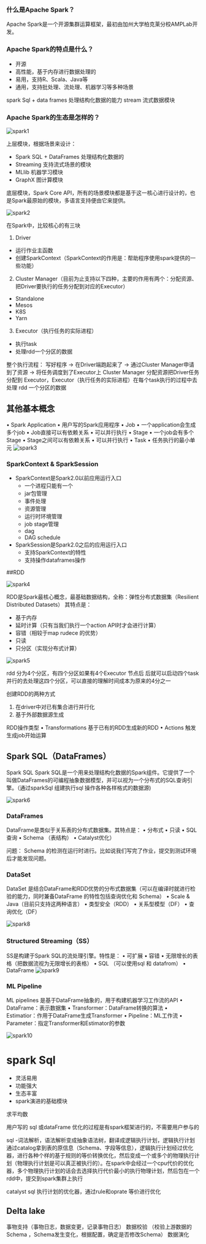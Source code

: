 

### 什么是Apache Spark？

Apache Spark是一个开源集群运算框架，最初由加州大学柏克莱分校AMPLab开发。

### Apache Spark的特点是什么？
*  开源
* 高性能，基于内存进行数据处理的
*  易用，支持R、Scala、Java等
*  通用，支持批处理、流处理、机器学习等多种场景

spark Sql  + data frames  处理结构化数据的能力
stream 流式数据模块

### Apache Spark的生态是怎样的？

![spark1](/Users/yangyibo/Desktop/spark1.jpeg)

上层模块，根据场景来设计：

* Spark SQL + DataFrames 处理结构化数据的
* Streaming 支持流式场景的模块
* MLlib 机器学习模块
* GraphX 图计算模块

底层模块，Spark Core API，所有的场景模块都是基于这一核心进行设计的，也是Spark最原始的模块，多语言支持便由它来提供。

![spark2](/Users/yangyibo/Desktop/spark2.jpeg)

在Spark中，比较核心的有三块
1. Driver
*  运行作业主函数
*  创建SparkContext（SparkContext的作用是：帮助程序使用spark提供的一些功能）
2. Cluster Manager（目前为止支持以下四种，主要的作用有两个：分配资源、把Driver要执行的任务分配到对应的Executor）
* Standalone
* Mesos
* K8S
* Yarn
3. Executor（执行任务的实际进程）
* 执行task
* 处理rdd一个分区的数据

整个执行流程：
写好程序 -> 在Driver端跑起来了 -> 通过Cluster Manager申请到了资源 -> 将任务调度到了Executor上
Cluster Manager 分配资源把Driver任务分配到 Executor，Executor（执行任务的实际进程）在每个task执行的过程中去处理 rdd 一个分区的数据

## 其他基本概念
• Spark Application
	• 用户写的Spark应用程序
• Job
	• 一个application会生成多个job
	• Job直接可以有依赖关系
	• 可以并行执行
• Stage
	• 一个job会有多个Stage
	• Stage之间可以有依赖关系
	• 可以并行执行
• Task
	• 任务执行的最小单元
![spark3](/Users/yangyibo/Desktop/spark3.jpeg)

### SparkContext & SparkSession

- SparkContext是Spark2.0以前应用运行入口
	- 一个进程只能有一个
  - jar包管理
  - 事件处理
  - 资源管理
  - 运行时环境管理
  - job stage管理
  - dag
  - DAG schedule
- SparkSession是Spark2.0之后的应用运行入口
	- 支持SparkContext的特性
	- 支持操作dataframes操作



##RDD

![spark4](/Users/yangyibo/Desktop/spark4.jpeg)

RDD是Spark最核心概念，最基础数据结构，全称：弹性分布式数据集（Resilient Distributed Datasets）
其特点是：

- 基于内存
- 延时计算（只有当我们执行一个action API时才会进行计算）
- 容错（相较于map rudece 的优势）
- 只读
- 只分区（实现分布式计算）

![spark5](/Users/yangyibo/Desktop/spark5.jpeg)

rdd 分为4个分区，有四个分区如果有4个Executor 节点后 后就可以启动四个task 并行的去处理这四个分区，可以直接的理解时间成本为原来的4分之一


创建RDD的两种方式
1. 在driver中对已有集合进行并行化
2. 基于外部数据源生成

RDD操作类型
• Transformations 基于已有的RDD生成新的RDD
• Actions 触发生成job开始运算

## Spark SQL（DataFrames）
Spark SQL
Spark SQL是一个用来处理结构化数据的Spark组件。它提供了一个叫做DataFrames的可编程抽象数据模型，并可以视为一个分布式的SQL查询引擎。（通过sparkSql 组建执行sql 操作各种各样格式的数据源)

![spark6](/Users/yangyibo/Desktop/spark6.jpeg)
### DataFrames
DataFrame是类似于关系表的分布式数据集。其特点是：
• 分布式 
• 只读
• SQL查询
• Schema （表结构）
• Catalyst优化）

问题： Schema 的检测在运行时进行。比如说我们写完了作业，提交到测试环境后才能发现问题。

### DataSet
DataSet 是结合DataFrame和RDD优势的分布式数据集（可以在编译时就进行检验的能力，同时兼备DataFrame 的特性包括查询优化和 Schema）
• Scale & Java（目前只支持这两种语言）
• 类型安全（RDD）
• 关系型模型（DF）
• 查询优化（DF）

![spark8](/Users/yangyibo/Desktop/spark8.jpeg)

### Structured Streaming（SS）
SS是构建于Spark SQL的流处理引擎。特性是：
• 可扩展
• 容错
• 无限增长的表格（把数据流视为无限增长的表格）
• SQL （可以使用sql 和 datafrom）
• DataFrame
![spark9](/Users/yangyibo/Desktop/spark9.jpeg)

### ML Pipeline
ML pipelines 是基于DataFrame抽象的，用于构建机器学习工作流的API
• DataFrame：表示数据集
• Transformer：DataFrame转换的算法
• Estimatior：作用于DataFrame生成Transformer
• Pipeline：ML工作流
• Parameter：指定Transformer和Estimator的参数

![spark10](/Users/yangyibo/Desktop/spark10.jpeg)

# spark Sql

* 灵活易用
* 功能强大
* 生态丰富
* spark演进的基础模块


求平均数

用户写的 sql 或dataFrame 优化的过程是有spark框架进行的，不需要用户参与的

sql -词法解析，语法解析变成抽象语法树，翻译成逻辑执行计划，逻辑执行计划通过catalog拿到表的原信息（Schema、字段等信息），逻辑执行计划经过优化器，进行各种个样的基于规则的等价转换优化，然后变成一个或多个的物理执行计划（物理执行计划是可以真正被执行的）。在spark中会经过一个cpu代价的优化器，多个物理执行计划的话会去选择执行代价最小的执行物理计划，然后包在一个rdd中，提交到spark集群上执行

catalyst sql 执行计划的优化器，通过rule和oprate 等价进行优化



## Delta lake

事物支持（事物日志，数据变更，记录事物日志）
数据校验 （校验上游数据的Schema ，Schema发生变化，根据配置，确定是否修改Schema）
数据演化


